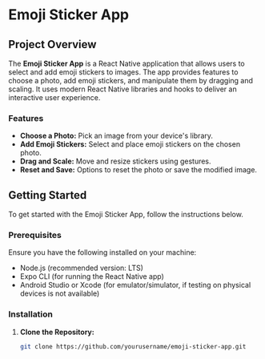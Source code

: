 # Emoji Sticker App

## Project Overview

The **Emoji Sticker App** is a React Native application that allows users to select and add emoji stickers to images. The app provides features to choose a photo, add emoji stickers, and manipulate them by dragging and scaling. It uses modern React Native libraries and hooks to deliver an interactive user experience.

### Features

- **Choose a Photo:** Pick an image from your device's library.
- **Add Emoji Stickers:** Select and place emoji stickers on the chosen photo.
- **Drag and Scale:** Move and resize stickers using gestures.
- **Reset and Save:** Options to reset the photo or save the modified image.

## Getting Started

To get started with the Emoji Sticker App, follow the instructions below.

### Prerequisites

Ensure you have the following installed on your machine:

- Node.js (recommended version: LTS)
- Expo CLI (for running the React Native app)
- Android Studio or Xcode (for emulator/simulator, if testing on physical devices is not available)

### Installation

1. **Clone the Repository:**

   ```bash
   git clone https://github.com/yourusername/emoji-sticker-app.git
